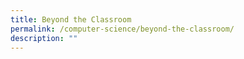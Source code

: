 ```yaml
---
title: Beyond the Classroom
permalink: /computer-science/beyond-the-classroom/
description: ""
---
```

